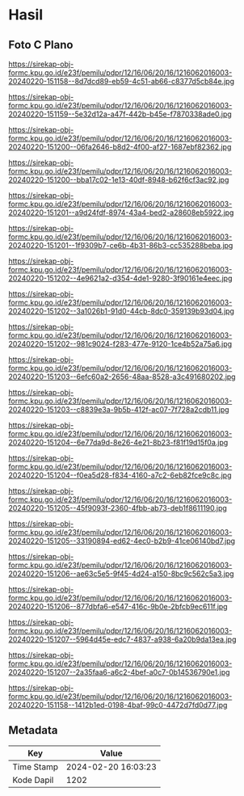 # Hasil

## Foto C Plano

https://sirekap-obj-formc.kpu.go.id/e23f/pemilu/pdpr/12/16/06/20/16/1216062016003-20240220-151158--8d7dcd89-eb59-4c51-ab66-c8377d5cb84e.jpg

https://sirekap-obj-formc.kpu.go.id/e23f/pemilu/pdpr/12/16/06/20/16/1216062016003-20240220-151159--5e32d12a-a47f-442b-b45e-f7870338ade0.jpg

https://sirekap-obj-formc.kpu.go.id/e23f/pemilu/pdpr/12/16/06/20/16/1216062016003-20240220-151200--06fa2646-b8d2-4f00-af27-1687ebf82362.jpg

https://sirekap-obj-formc.kpu.go.id/e23f/pemilu/pdpr/12/16/06/20/16/1216062016003-20240220-151200--bba17c02-1e13-40df-8948-b62f6cf3ac92.jpg

https://sirekap-obj-formc.kpu.go.id/e23f/pemilu/pdpr/12/16/06/20/16/1216062016003-20240220-151201--a9d24fdf-8974-43a4-bed2-a28608eb5922.jpg

https://sirekap-obj-formc.kpu.go.id/e23f/pemilu/pdpr/12/16/06/20/16/1216062016003-20240220-151201--1f9309b7-ce6b-4b31-86b3-cc535288beba.jpg

https://sirekap-obj-formc.kpu.go.id/e23f/pemilu/pdpr/12/16/06/20/16/1216062016003-20240220-151202--4e9621a2-d354-4de1-9280-3f90161e4eec.jpg

https://sirekap-obj-formc.kpu.go.id/e23f/pemilu/pdpr/12/16/06/20/16/1216062016003-20240220-151202--3a1026b1-91d0-44cb-8dc0-359139b93d04.jpg

https://sirekap-obj-formc.kpu.go.id/e23f/pemilu/pdpr/12/16/06/20/16/1216062016003-20240220-151202--981c9024-f283-477e-9120-1ce4b52a75a6.jpg

https://sirekap-obj-formc.kpu.go.id/e23f/pemilu/pdpr/12/16/06/20/16/1216062016003-20240220-151203--6efc60a2-2656-48aa-8528-a3c491680202.jpg

https://sirekap-obj-formc.kpu.go.id/e23f/pemilu/pdpr/12/16/06/20/16/1216062016003-20240220-151203--c8839e3a-9b5b-412f-ac07-7f728a2cdb11.jpg

https://sirekap-obj-formc.kpu.go.id/e23f/pemilu/pdpr/12/16/06/20/16/1216062016003-20240220-151204--6e77da9d-8e26-4e21-8b23-f81f19d15f0a.jpg

https://sirekap-obj-formc.kpu.go.id/e23f/pemilu/pdpr/12/16/06/20/16/1216062016003-20240220-151204--f0ea5d28-f834-4160-a7c2-6eb82fce9c8c.jpg

https://sirekap-obj-formc.kpu.go.id/e23f/pemilu/pdpr/12/16/06/20/16/1216062016003-20240220-151205--45f9093f-2360-4fbb-ab73-deb1f8611190.jpg

https://sirekap-obj-formc.kpu.go.id/e23f/pemilu/pdpr/12/16/06/20/16/1216062016003-20240220-151205--33190894-ed62-4ec0-b2b9-41ce06140bd7.jpg

https://sirekap-obj-formc.kpu.go.id/e23f/pemilu/pdpr/12/16/06/20/16/1216062016003-20240220-151206--ae63c5e5-9f45-4d24-a150-8bc9c562c5a3.jpg

https://sirekap-obj-formc.kpu.go.id/e23f/pemilu/pdpr/12/16/06/20/16/1216062016003-20240220-151206--877dbfa6-e547-416c-9b0e-2bfcb9ec611f.jpg

https://sirekap-obj-formc.kpu.go.id/e23f/pemilu/pdpr/12/16/06/20/16/1216062016003-20240220-151207--5964d45e-edc7-4837-a938-6a20b9da13ea.jpg

https://sirekap-obj-formc.kpu.go.id/e23f/pemilu/pdpr/12/16/06/20/16/1216062016003-20240220-151207--2a35faa6-a6c2-4bef-a0c7-0b14536790e1.jpg

https://sirekap-obj-formc.kpu.go.id/e23f/pemilu/pdpr/12/16/06/20/16/1216062016003-20240220-151158--1412b1ed-0198-4baf-99c0-4472d7fd0d77.jpg


## Metadata

| Key        | Value               |
| ---------- | ------------------- |
| Time Stamp | 2024-02-20 16:03:23 |
| Kode Dapil | 1202                |



